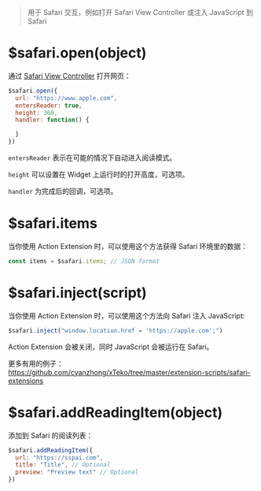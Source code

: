 > 用于 Safari 交互，例如打开 Safari View Controller 或注入 JavaScript 到 Safari

# $safari.open(object)

通过 [Safari View Controller](https://developer.apple.com/documentation/safariservices/sfsafariviewcontroller) 打开网页：

```js
$safari.open({
  url: "https://www.apple.com",
  entersReader: true,
  height: 360,
  handler: function() {

  }
})
```

`entersReader` 表示在可能的情况下自动进入阅读模式。

`height` 可以设置在 Widget 上运行时的打开高度，可选项。

`handler` 为完成后的回调，可选项。

# $safari.items

当你使用 Action Extension 时，可以使用这个方法获得 Safari 环境里的数据：

```js
const items = $safari.items; // JSON format
```

# $safari.inject(script)

当你使用 Action Extension 时，可以使用这个方法向 Safari 注入 JavaScript:

```js
$safari.inject("window.location.href = 'https://apple.com';")
```

Action Extension 会被关闭，同时 JavaScript 会被运行在 Safari。

更多有用的例子：https://github.com/cyanzhong/xTeko/tree/master/extension-scripts/safari-extensions

# $safari.addReadingItem(object)

添加到 Safari 的阅读列表：

```js
$safari.addReadingItem({
  url: "https://sspai.com",
  title: "Title", // Optional
  preview: "Preview text" // Optional
})
```